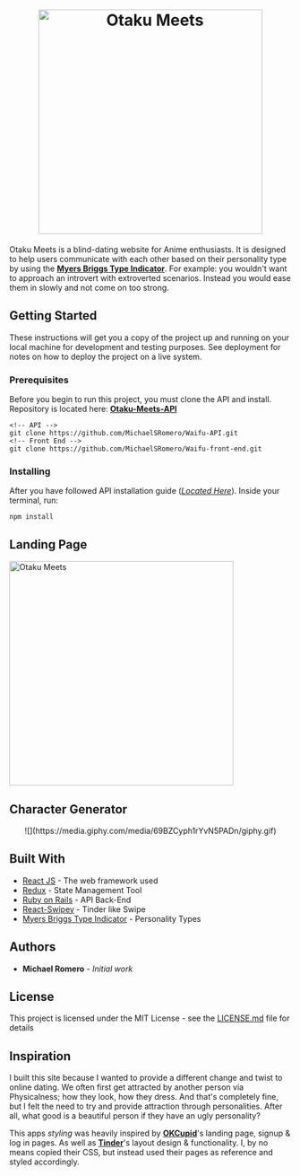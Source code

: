<h1 align="center">
  <a href="https://github.com/MichaelSRomero/Waifu-front-end"><img src="https://github.com/MichaelSRomero/Waifu-front-end/blob/master/src/images/luvdiscLogo-font.png" alt="Otaku Meets" width="400"></a>
  <br>
</h1>

Otaku Meets is a blind-dating website for Anime enthusiasts. It is designed to help users communicate with each other based on their personality type by using the [**Myers Briggs Type Indicator**](https://www.myersbriggs.org/my-mbti-personality-type/mbti-basics/home.htm?bhcp=1). For example: you wouldn't want to approach an introvert with extroverted scenarios. Instead you would ease them in slowly and not come on too strong.

## Getting Started

These instructions will get you a copy of the project up and running on your local machine for development and testing purposes. See deployment for notes on how to deploy the project on a live system.

### Prerequisites

Before you begin to run this project, you must clone the API and install. Repository is located here: [**Otaku-Meets-API**](https://github.com/MichaelSRomero/Waifu-API)

```
<!-- API -->
git clone https://github.com/MichaelSRomero/Waifu-API.git
<!-- Front End -->
git clone https://github.com/MichaelSRomero/Waifu-front-end.git
```

### Installing

After you have followed API installation guide ([*Located Here*](https://github.com/MichaelSRomero/Waifu-API)). Inside your terminal, run:

```
npm install
```

## Landing Page
  <img src="https://github.com/MichaelSRomero/Waifu-front-end/blob/master/src/images/om-screenshot.png" alt="Otaku Meets" width="400">

## Character Generator
<div align="center">
![](https://media.giphy.com/media/69BZCyph1rYvN5PADn/giphy.gif)
</div>

## Built With

* [React JS](https://reactjs.org/) - The web framework used
* [Redux](https://redux.js.org/) - State Management Tool
* [Ruby on Rails](https://rubyonrails.org/) - API Back-End
* [React-Swipey](https://www.npmjs.com/package/react-swipy) - Tinder like Swipe
* [Myers Briggs Type Indicator](https://www.myersbriggs.org/my-mbti-personality-type/mbti-basics/home.htm?bhcp=1) - Personality Types


## Authors

* **Michael Romero** - *Initial work*

## License

This project is licensed under the MIT License - see the [LICENSE.md](LICENSE.md) file for details

## Inspiration

I built this site because I wanted to provide a different change and twist to online dating. We often first get attracted by another person via Physicalness; how they look, how they dress. And that's completely fine, but I felt the need to try and provide attraction through personalities. After all, what good is a beautiful person if they have an ugly personality?

This apps *styling* was heavily inspired by [**OKCupid**](https://www.okcupid.com/)'s landing page, signup & log in pages. As well as [**Tinder**](https://tinder.com/)'s layout design & functionality. I, by no means copied their CSS, but instead used their pages as reference and styled accordingly.
